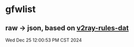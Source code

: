 # gfwlist
## raw -> json, based on [v2ray-rules-dat](https://github.com/Loyalsoldier/v2ray-rules-dat)
Wed Dec 25 12:00:53 PM CST 2024

